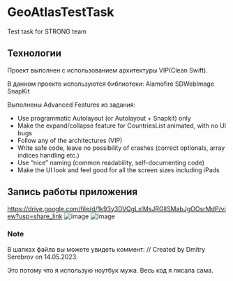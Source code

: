 # GeoAtlasTestTask
Test task for STRONG team

## Технологии
Проект выполнен с использованием архитектуры VIP(Clean Swift).

В данном проекте используются библиотеки:
Alamofire
SDWebImage
SnapKit

Выполнены Advanced Features из задания:
- Use programmatic Autolayout (or Autolayout + Snapkit) only
- Make the expand/collapse feature for CountriesList animated, with no UI bugs
- Follow any of the architectures (VIP)
- Write safe code, leave no possibility of crashes (correct optionals, array indices handling etc.)
- Use “nice” naming (common readability, self-documenting code)
- Make the UI look and feel good for all the screen sizes including iPads

## Запись работы приложения
https://drive.google.com/file/d/1k93y3DVQgLxlMsJRGlISMabJgOOsrMdP/view?usp=share_link
![image](https://github.com/leilatl/GeoAtlasTestTask/assets/46998891/840257e4-e689-4203-a796-aed075c6899c) ![image](https://github.com/leilatl/GeoAtlasTestTask/assets/46998891/7e3df8b3-13fa-4867-b3fb-d83885c9c2af)



### Note
В шапках файла вы можете увидеть коммент:
//  Created by Dmitry Serebrov on 14.05.2023.

Это потому что я использую ноутбук мужа. Весь код я писала сама.
